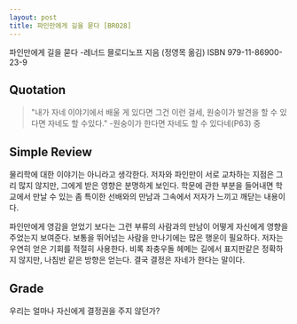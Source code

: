 ```yaml
---
layout: post
title: 파인만에게 길을 묻다 [BR028]
---
```


파인만에게 길을 묻다
-레너드 믈로디노프 지음 (정영목 옮김)
ISBN 979-11-86900-23-9

## Quotation <i class="fa fa-quote-left" aria-hidden="true"></i>

>"내가 자네 이야기에서 배울 게 있다면 그건 이런 걸세, 원숭이가 발견을 할 수 있다면 자네도 할 수있다." -원숭이가 한다면 자네도 할 수 있다네(P63) 중

## Simple Review <i class="fa fa-comment" aria-hidden="true"></i>

<span class="drop">물</span>리학에 대한 이야기는 아니라고 생각한다. 저자와 파인만이 서로 교차하는 지점은 그리 많지 않지만, 그에게 받은 영향은 분명하게 보인다. 학문에 관한 부분을 들어내면 학교에서 만날 수 있는 좀 특이한 선배와의 만남과 그속에서 저자가 느끼고 깨닫는 내용이다.

파인만에게 영감을 얻었기 보다는 그런 부류의 사람과의 만남이 어떻게 자신에게 영향을 주었는지 보여준다. 보통을 뛰어넘는 사람을 만나기에는 많은 행운이 필요하다. 저자는 우연히 얻은 기회를 적절히 사용한다. 비록 좌충우돌 헤메는 길에서 표지판같은 정확하지 않지만, 나침반 같은 방향은 얻는다. <span class="em">결국 결정은 자네가 한다는 말이다.</span>

## Grade <i class="fa fa-paragraph" aria-hidden="true"></i>

<i class="fa fa-star" aria-hidden="true"></i>
<i class="fa fa-star" aria-hidden="true"></i>
<i class="fa fa-star" aria-hidden="true"></i>
<!-- <i class="fa fa-star" aria-hidden="true"></i> -->
<!-- <i class="fa fa-star-o" aria-hidden="true"></i> -->
<!-- <i class="fa fa-star-half-o" aria-hidden="true"></i> -->
<!-- <i class="fa fa-star-o" aria-hidden="true"></i> -->
<i class="fa fa-star-o" aria-hidden="true"></i>
<i class="fa fa-star-o" aria-hidden="true"></i>

우리는 얼마나 자신에게 결정권을 주지 않던가?